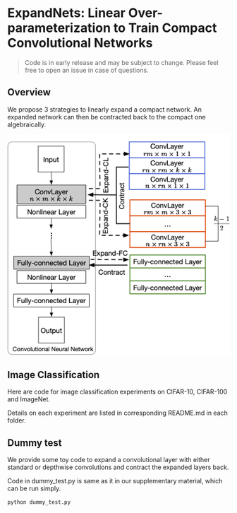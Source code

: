 # ExpandNets: Linear Over-parameterization to Train Compact Convolutional Networks

> Code is in early release and may be subject to change. Please feel free to open an issue in case of questions.

## Overview

We propose 3 strategies to linearly expand a compact network. An expanded network can then be contracted back to the compact one algebraically.

![Framework](framework.png)

## Image Classification
Here are code for image classification experiments on CIFAR-10, CIFAR-100 and ImageNet.

Details on each experiment are listed in corresponding README.md in each folder.


## Dummy test

We provide some toy code to expand a convolutional layer with either standard or 
depthwise convolutions and contract the expanded layers back.


Code in dummy_test.py is same as it in our supplementary material, which can be run simply. 

```bash
python dummy_test.py
 ```




